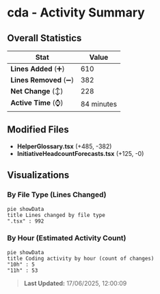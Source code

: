 # cda - Activity Summary 

## Overall Statistics

| Stat                   | Value                                                             |
| ---------------------- | ----------------------------------------------------------------- |
| **Lines Added** (➕)   | 610                                          |
| **Lines Removed** (➖) | 382                                        |
| **Net Change** (↕)    | 228                |
| **Active Time** (⌚)   | 84 minutes |


## Modified Files
- **HelperGlossary.tsx** (+485, -382)
- **InitiativeHeadcountForecasts.tsx** (+125, -0)

## Visualizations

### By File Type (Lines Changed)

```mermaid
pie showData
title Lines changed by file type
".tsx" : 992
```

### By Hour (Estimated Activity Count)

```mermaid
pie showData
title Coding activity by hour (count of changes)
"10h" : 5
"11h" : 53
```


> **Last Updated:** 17/06/2025, 12:00:09